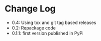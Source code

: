 # Change Log

- 0.4: Using tox and git tag based releases
- 0.2: Repackage code
- 0.1.1: first version published in PyPi
